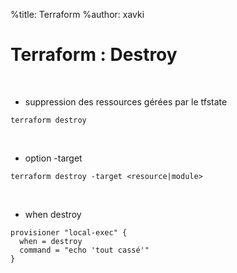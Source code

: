 %title: Terraform
%author: xavki


# Terraform : Destroy


<br>


* suppression des ressources gérées par le tfstate

```
terraform destroy
```

<br>


* option -target

```
terraform destroy -target <resource|module>
```

<br>


* when destroy

```
provisioner "local-exec" {
  when = destroy
  command = "echo 'tout cassé'"
}
```
